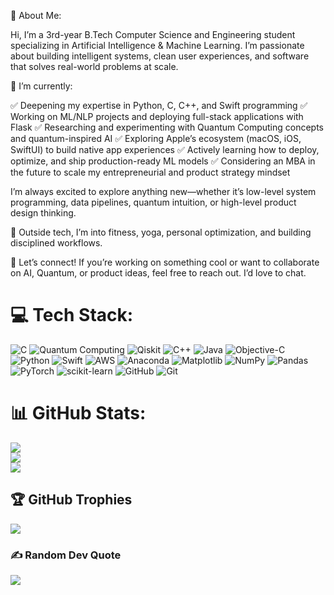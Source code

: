 💫 About Me:

Hi, I’m a 3rd-year B.Tech Computer Science and Engineering student specializing in Artificial Intelligence & Machine Learning. I’m passionate about building intelligent systems, clean user experiences, and software that solves real-world problems at scale.

🚀 I’m currently:

✅ Deepening my expertise in Python, C, C++, and Swift programming
✅ Working on ML/NLP projects and deploying full-stack applications with Flask
✅ Researching and experimenting with Quantum Computing concepts and quantum-inspired AI
✅ Exploring Apple’s ecosystem (macOS, iOS, SwiftUI) to build native app experiences
✅ Actively learning how to deploy, optimize, and ship production-ready ML models
✅ Considering an MBA in the future to scale my entrepreneurial and product strategy mindset

I’m always excited to explore anything new—whether it’s low-level system programming, data pipelines, quantum intuition, or high-level product design thinking.

🌱 Outside tech, I’m into fitness, yoga, personal optimization, and building disciplined workflows.

📩 Let’s connect!
If you’re working on something cool or want to collaborate on AI, Quantum, or product ideas, feel free to reach out. I’d love to chat.

# 💻 Tech Stack:
![C](https://img.shields.io/badge/c-%2300599C.svg?style=for-the-badge&logo=c&logoColor=white) ![Quantum Computing](https://img.shields.io/badge/Quantum_Computing-6A0DAD?style=for-the-badge&logo=quasars&logoColor=white) ![Qiskit](https://img.shields.io/badge/Qiskit-6929C4?style=for-the-badge&logo=qiskit&logoColor=white) ![C++](https://img.shields.io/badge/c++-%2300599C.svg?style=for-the-badge&logo=c%2B%2B&logoColor=white) ![Java](https://img.shields.io/badge/java-%23ED8B00.svg?style=for-the-badge&logo=openjdk&logoColor=white) ![Objective-C](https://img.shields.io/badge/OBJECTIVE--C-%233A95E3.svg?style=for-the-badge&logo=apple&logoColor=white) ![Python](https://img.shields.io/badge/python-3670A0?style=for-the-badge&logo=python&logoColor=ffdd54) ![Swift](https://img.shields.io/badge/swift-F54A2A?style=for-the-badge&logo=swift&logoColor=white) ![AWS](https://img.shields.io/badge/AWS-%23FF9900.svg?style=for-the-badge&logo=amazon-aws&logoColor=white) ![Anaconda](https://img.shields.io/badge/Anaconda-%2344A833.svg?style=for-the-badge&logo=anaconda&logoColor=white) ![Matplotlib](https://img.shields.io/badge/Matplotlib-%23ffffff.svg?style=for-the-badge&logo=Matplotlib&logoColor=black) ![NumPy](https://img.shields.io/badge/numpy-%23013243.svg?style=for-the-badge&logo=numpy&logoColor=white) ![Pandas](https://img.shields.io/badge/pandas-%23150458.svg?style=for-the-badge&logo=pandas&logoColor=white) ![PyTorch](https://img.shields.io/badge/PyTorch-%23EE4C2C.svg?style=for-the-badge&logo=PyTorch&logoColor=white) ![scikit-learn](https://img.shields.io/badge/scikit--learn-%23F7931E.svg?style=for-the-badge&logo=scikit-learn&logoColor=white) ![GitHub](https://img.shields.io/badge/github-%23121011.svg?style=for-the-badge&logo=github&logoColor=white) ![Git](https://img.shields.io/badge/git-%23F05033.svg?style=for-the-badge&logo=git&logoColor=white)
# 📊 GitHub Stats:
![](https://github-readme-stats.vercel.app/api?username=Shourya3113&theme=dark&hide_border=false&include_all_commits=false&count_private=false)<br/>
![](https://nirzak-streak-stats.vercel.app/?user=Shourya3113&theme=dark&hide_border=false)<br/>
![](https://github-readme-stats.vercel.app/api/top-langs/?username=Shourya3113&theme=dark&hide_border=false&include_all_commits=false&count_private=false&layout=compact)

## 🏆 GitHub Trophies
![](https://github-profile-trophy.vercel.app/?username=Shourya3113&theme=radical&no-frame=false&no-bg=true&margin-w=4)

### ✍️ Random Dev Quote
![](https://quotes-github-readme.vercel.app/api?type=horizontal&theme=radical)

<!-- Proudly created with GPRM ( https://gprm.itsvg.in ) -->
